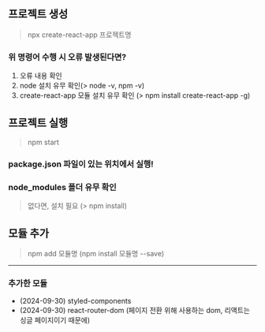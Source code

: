 ## 프로젝트 생성
> npx create-react-app 프로젝트명

### 위 명령어 수행 시 오류 발생된다면?
1. 오류 내용 확인
2. node 설치 유무 확인(> node -v, npm -v)
3. create-react-app 모듈 설치 유무 확인
    (> npm install create-react-app -g)

## 프로젝트 실행
> npm start
### package.json 파일이 있는 위치에서 실행!
### node_modules 폴더 유무 확인
> 없다면, 설치 필요 (> npm install)

## 모듈 추가
> npm add 모듈명
(npm install 모듈명 --save)

---

### 추가한 모듈
- (2024-09-30) styled-components
- (2024-09-30) react-router-dom (페이지 전환 위해 사용하는 dom, 리액트는 싱글 페이지이기 때문에)